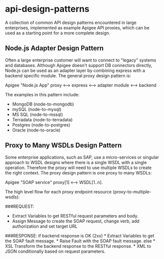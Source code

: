 # api-design-patterns
A collection of common API design patterns encountered in large enterprises, implemented as example Apigee API proxies, which can be used as a starting point for a more complete design.

## Node.js Adapter Design Pattern
Often a large enterprise customer will want to connect to "legacy" systems and databases. Although Apigee doesn't support DB connectors directly, Node.js can be used as an adapter layer by combining express with a backend specific module. The general proxy design pattern is:

Apigee "Node.js App" proxy <--> express <--> adapter module <--> backend

The examples in this pattern include:
* MongoDB (node-to-mongodb)
* mySQL (node-to-mysql)
* MS SQL (node-to-mssql)
* Terradata (node-to-terradata)
* Postgres (node-to-postgres)
* Oracle (node-to-oracle)

## Proxy to Many WSDLs Design Pattern

Some enterprise applications, such as SAP, use a micro-services or singular approach to WSDL designs where there is a single WSDL with a single operation. Therefore the proxy will need to use multiple WSDLs to create the right context. The proxy design pattern is one proxy to many WSDLs:

Apigee "SOAP service" proxy[1] <--> WSDL[1..n].

The high level flow for each proxy endpoint resource (proxy-to-multiple-wsdls):

###REQUEST:
* Extract Variables to get RESTful request parameters and body.
* Assign Message to create the SOAP request, change verb, add authorization and set target URL

###RESPONSE:
if backend response is OK (2xx)
	* Extract Variables to get the SOAP fault message.
	* Raise Fault with the SOAP fault message.
else
	* XSL Transform the backend response to the RESTful response.
	* XML to JSON conditionally based on request parameters. 
